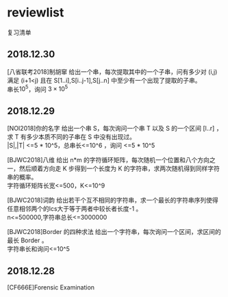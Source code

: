 # reviewlist
复习清单

## 2018.12.30

[八省联考2018]制胡窜
给出一个串，每次提取其中的一个子串，问有多少对 (i,j) 满足 (i+1<j) 且在 S[1..i],S[i..j-1],S[j..n] 中至少有一个出现了提取的子串。  
串长$10^5$，询问 $3\times 10^5$

## 2018.12.29

[NOI2018]你的名字
给出一个串 S，每次询问一个串 T 以及 S 的一个区间 [l..r] ，求 T 有多少本质不同的子串在 S 中没有出现过。  
|S|,|T| <=5 * 10^5，总串长<=10^6 ，询问 <=5 * 10^5

[BJWC2018]八维
给出 n*m 的字符循环矩阵，每次随机一个位置和八个方向之一，然后顺着方向走 K 步得到一个长度为 K 的字符串，求两次随机得到同样字符串的概率。  
字符循环矩阵长宽<=500，K<=10^9

[BJWC2018]词韵
给出若干个互不相同的字符串，求一个最长的字符串序列使得任意相邻两个的lcs大于等于两者中较长者长度-1 。  
n<=500000,字符串总长<=3000000

[BJWC2018]Border 的四种求法
给出一个字符串，每次询问一个区间，求区间的最长 Border 。  
字符串长和询问<=10^5

## 2018.12.28

[CF666E]Forensic Examination
